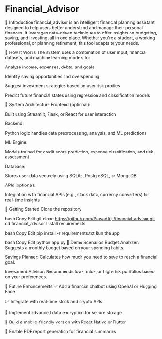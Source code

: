 # Financial_Advisor
🧾 Introduction
financial_advisor is an intelligent financial planning assistant designed to help users better understand and manage their personal finances. It leverages data-driven techniques to offer insights on budgeting, saving, and investing, all in one place. Whether you're a student, a working professional, or planning retirement, this tool adapts to your needs.

🧠 How It Works
The system uses a combination of user input, financial datasets, and machine learning models to:

Analyze income, expenses, debts, and goals

Identify saving opportunities and overspending

Suggest investment strategies based on user risk profiles

Predict future financial states using regression and classification models

🧱 System Architecture
Frontend (optional):

Built using Streamlit, Flask, or React for user interaction

Backend:

Python logic handles data preprocessing, analysis, and ML predictions

ML Engine:

Models trained for credit score prediction, expense classification, and risk assessment

Database:

Stores user data securely using SQLite, PostgreSQL, or MongoDB

APIs (optional):

Integration with financial APIs (e.g., stock data, currency converters) for real-time insights

🚀 Getting Started
Clone the repository

bash
Copy
Edit
git clone https://github.com/PrasadAjit/financial_advisor.git
cd financial_advisor
Install requirements

bash
Copy
Edit
pip install -r requirements.txt
Run the app

bash
Copy
Edit
python app.py
🧪 Demo Scenarios
Budget Analyzer: Suggests a monthly budget based on your spending habits.

Savings Planner: Calculates how much you need to save to reach a financial goal.

Investment Advisor: Recommends low-, mid-, or high-risk portfolios based on your preferences.

🌱 Future Enhancements
✅ Add a financial chatbot using OpenAI or Hugging Face

📈 Integrate with real-time stock and crypto APIs

🔐 Implement advanced data encryption for secure storage

📲 Build a mobile-friendly version with React Native or Flutter

🧾 Enable PDF report generation for financial summaries

